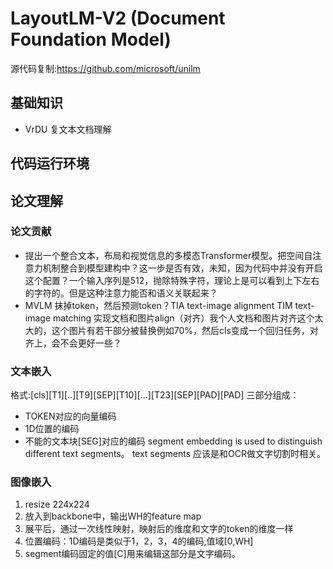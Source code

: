 # LayoutLM-V2 (Document Foundation Model)
源代码复制:https://github.com/microsoft/unilm
## 基础知识
- VrDU 复文本文档理解
## 代码运行环境


## 论文理解
### 论文贡献
- 提出一个整合文本，布局和视觉信息的多模态Transformer模型。把空间自注意力机制整合到模型建构中？这一步是否有效，未知，因为代码中并没有开启这个配置？一个输入序列是512，抛除特殊字符，理论上是可以看到上下左右的字符的。但是这种注意力能否和语义关联起来？
- MVLM 抹掉token，然后预测token？TIA text-image alignment TIM text-image matching 实现文档和图片align（对齐）我个人文档和图片对齐这个太大的，这个图片有若干部分被替换例如70%，然后cls变成一个回归任务，对齐上，会不会更好一些？

### 文本嵌入
格式:[cls][T1][..][T9][SEP][T10][...][T23][SEP][PAD][PAD] 
三部分组成：
- TOKEN对应的向量编码
- 1D位置的编码
- 不能的文本块[SEG]对应的编码
segment embedding is used to distinguish different text segments。 text segments 应该是和OCR做文字切割时相关。
### 图像嵌入
1. resize 224x224
2. 放入到backbone中，输出WH的feature map
3. 展平后，通过一次线性映射，映射后的维度和文字的token的维度一样
4. 位置编码：1D编码是类似于1，2，3，4的编码,值域[0,WH]
5. segment编码固定的值[C]用来编辑这部分是文字编码。
